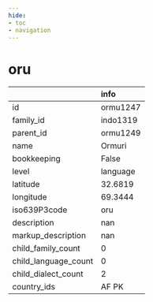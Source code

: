 ```yaml
---
hide:
- toc
- navigation
---
```

# oru
|                      | info     |
|:---------------------|:---------|
| id                   | ormu1247 |
| family_id            | indo1319 |
| parent_id            | ormu1249 |
| name                 | Ormuri   |
| bookkeeping          | False    |
| level                | language |
| latitude             | 32.6819  |
| longitude            | 69.3444  |
| iso639P3code         | oru      |
| description          | nan      |
| markup_description   | nan      |
| child_family_count   | 0        |
| child_language_count | 0        |
| child_dialect_count  | 2        |
| country_ids          | AF PK    |